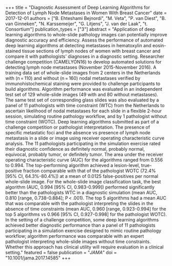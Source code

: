 +++
title = "Diagnostic Assessment of Deep Learning Algorithms for Detection of Lymph Node Metastases in Women With Breast Cancer"
date = 2017-12-01
authors = ["B. Ehteshami Bejnordi", "M. Veta", "P. van Diest", "B. van Ginneken", "N. Karssemeijer", "G. Litjens", "J. van der Laak", "t. Consortium"]
publication_types = ["3"]
abstract = "Application of deep learning algorithms to whole-slide pathology images can potentially improve diagnostic accuracy and efficiency. Assess the performance of automated deep learning algorithms at detecting metastases in hematoxylin and eosin-stained tissue sections of lymph nodes of women with breast cancer and compare it with pathologists' diagnoses in a diagnostic setting. Researcher challenge competition (CAMELYON16) to develop automated solutions for detecting lymph node metastases (November 2015-November 2016). A training data set of whole-slide images from 2 centers in the Netherlands with (n = 110) and without (n = 160) nodal metastases verified by immunohistochemical staining were provided to challenge participants to build algorithms. Algorithm performance was evaluated in an independent test set of 129 whole-slide images (49 with and 80 without metastases). The same test set of corresponding glass slides was also evaluated by a panel of 11 pathologists with time constraint (WTC) from the Netherlands to ascertain likelihood of nodal metastases for each slide in a flexible 2-hour session, simulating routine pathology workflow, and by 1 pathologist without time constraint (WOTC). Deep learning algorithms submitted as part of a challenge competition or pathologist interpretation. The presence of specific metastatic foci and the absence vs presence of lymph node metastasis in a slide or image using receiver operating characteristic curve analysis. The 11 pathologists participating in the simulation exercise rated their diagnostic confidence as definitely normal, probably normal, equivocal, probably tumor, or definitely tumor. The area under the receiver operating characteristic curve (AUC) for the algorithms ranged from 0.556 to 0.994. The top-performing algorithm achieved a lesion-level, true-positive fraction comparable with that of the pathologist WOTC (72.4% [95% CI, 64.3%-80.4%]) at a mean of 0.0125 false-positives per normal whole-slide image. For the whole-slide image classification task, the best algorithm (AUC, 0.994 [95% CI, 0.983-0.999]) performed significantly better than the pathologists WTC in a diagnostic simulation (mean AUC, 0.810 [range, 0.738-0.884]; P < .001). The top 5 algorithms had a mean AUC that was comparable with the pathologist interpreting the slides in the absence of time constraints (mean AUC, 0.960 [range, 0.923-0.994] for the top 5 algorithms vs 0.966 [95% CI, 0.927-0.998] for the pathologist WOTC). In the setting of a challenge competition, some deep learning algorithms achieved better diagnostic performance than a panel of 11 pathologists participating in a simulation exercise designed to mimic routine pathology workflow; algorithm performance was comparable with an expert pathologist interpreting whole-slide images without time constraints. Whether this approach has clinical utility will require evaluation in a clinical setting."
featured = false
publication = "*JAMA*"
doi = "10.1001/jama.2017.14585"
+++

